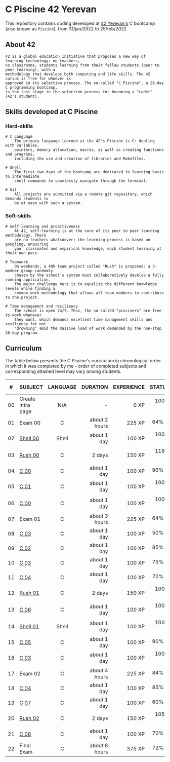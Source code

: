 # C Piscine 42 Yerevan

This repository contains coding developed at [42 Yerevan's](https://www.42yerevan.am/) C bootcamp (also known as `Piscine`), from 31/jan/2022 to 25/feb/2022.

## About 42

	42 is a global education initiative that proposes a new way of learning technology: no teachers,
	no classrooms, students learning from their fellow students (peer to peer learning), with a
	methodology that develops both computing and life skills. The 42 cursus is free for whoever is
	approved in its selection process. The so-called "C Piscine", a 26-day C programming bootcamp,
	is the last stage in the selection process for becoming a "cadet" (42's student).

## Skills developed at C Piscine

### Hard-skills
	# C Language
		The primary language learned at the 42's Piscine is C: dealing with variables,
		pointers, memory allocation, macros, as well as creating functions and programs,
		including the use and creation of libraries and Makefiles.

	# Shell
		The first two days of the bootcamp are dedicated to learning basic to intermediate
		shell commands to seamlessly navigate through the terminal.

	# Git
		All projects are submitted via a remote git repository, which demands students to
		be at ease with such a system.

### Soft-skills
	# Self-learning and proactiveness
		At 42, self-learning is at the core of its peer to peer learning methodology. There
		are no teachers whatsoever; the learning process is based on googling, enquiring
		your classmates and empirical knowledge, each student learning at their own pace.

	# Teamwork
		On weekends, a 48h team project called "Rush" is proposed: a 3-member group randomly
		chosen by the school's system must collaboratively develop a fully running application.
		The major challenge here is to equalize the different knowledge levels while finding a
		common work methodology that allows all team members to contribute to the project.

	# Time management and resiliency
		The school is open 24/7. Thus, the so-called "pisciners" are free to work whenever
		they want, which demands excellent time management skills and resiliency for not
		"drowning" amid the massive load of work demanded by the non-stop 26-day program.

## Curriculum

The table below presents the C Piscine's curriculum in chronological order in which it was completed by me - order of completed subjects and corresponding attained level may vary among students.

|#	|SUBJECT							             |LANGUAGE	|DURATION		     |EXPERIENCE	  |STATUS						         |ATTAINED LEVEL	|
|:-:|:--								               |:-:		    |--:			       |--:		        |--:						           |:--			        |
|00	|Create intra page			           |N/A		    |-				       |0 XP		      |100% :heavy_check_mark:	 |level 0 - 0%	  |
|01	|Exam 00							             |C			    |about 2 hours	 |225 XP		    |64% :heavy_check_mark:		 |level 1 - 23% 	|
|02	|[Shell 00](./c_piscine_shell_00)	 |Shell		  |about 1 day	   |100 XP		    |100% :heavy_check_mark:	 |level 2 - 01%  	|
|03	|[Rush 00](./c_piscine_rush_00)		 |C			    |2 days			     |150 XP		    |116% :heavy_check_mark:   |level 3 - 18%   |
|04	|[C 00](./c_piscine_c_00)		       |C			    |about 1 day	   |100 XP		    |96% :heavy_check_mark:	   |level 3 - 75%	  |
|05	|[C 01](./c_piscine_c_01)			     |C			    |about 1 day	   |100 XP		    |100% :heavy_check_mark:	 |level 4 - 32%	  |
|06	|[C 00](./c_piscine_c_00)		       |C			    |about 1 day	   |100 XP		    |100% :heavy_check_mark:	 |level 4 - 35%	  |
|07	|Exam 01							             |C			    |about 3 hours	 |225 XP		    |64% :heavy_check_mark:		 |level 5 - 10%	  |
|08	|[C 03](./c_piscine_c_03)			     |C			    |about 1 day	   |100 XP		    |50% :heavy_check_mark:	   |level 5 - 33%	  |
|09	|[C 02](./c_piscine_c_02)			     |C			    |about 1 day	   |100 XP		    |85% :heavy_check_mark:		 |level 5 - 73%	  |
|10	|[C 03](./c_piscine_c_03)			     |C			    |about 1 day	   |100 XP		    |75% :heavy_check_mark:	   |level 5 - 84%	  |
|11	|[C 04](./c_piscine_c_04)			     |C			    |about 1 day	   |100 XP		    |70% :heavy_check_mark:	   |level 6 - 07%	  |
|12	|[Rush 01](./c_piscine_rush_01)		 |C			    |2 days			     |150 XP		    |100% :heavy_check_mark:	 |level 6 - 70%	  |
|13	|[C 06](./c_piscine_c_06)			     |C			    |about 1 day	   |100 XP		    |100% :heavy_check_mark:	 |level 7 - 10%	  |
|14	|[Shell 01](./c_piscine_shell_01)	 |Shell		  |about 1 day	   |100 XP		    |100% :heavy_check_mark:	 |level 7 - 47%	  |
|15	|[C 05](./c_piscine_c_05)			     |C			    |about 1 day	   |100 XP		    |90% :heavy_check_mark:	   |level 7 - 80%	  |
|16	|[C 03](./c_piscine_c_03)			     |C			    |about 1 day	   |100 XP		    |100% :heavy_check_mark:	 |level 7 - 89%	  |
|17	|Exam 02							             |C			    |about 4 hours	 |225 XP		    |84% :heavy_check_mark:		 |level 8 - 51%	  |
|18	|[C 04](./c_piscine_c_04)			     |C			    |about 1 day	   |100 XP		    |85% :heavy_check_mark:	   |level 8 - 62%	  |
|19	|[C 07](./c_piscine_c_07)			     |C			    |about 1 day	   |100 XP		    |60% :heavy_check_mark:    |level 8 - 82%  	|
|20	|[Rush 02](./c_piscine_rush_02)		 |C			    |2 days			     |150 XP		    |105% :heavy_check_mark:   |level 9 - 29%  	|
|21	|[C 08](./c_piscine_c_08)			     |C			    |about 1 day	   |100 XP		    |70% :heavy_check_mark:    |level 9 - 49%  	|
|22	|Final Exam							           |C			    |about 8 hours	 |375 XP		    |72% :heavy_check_mark:		 |level 10 - 23%  |
